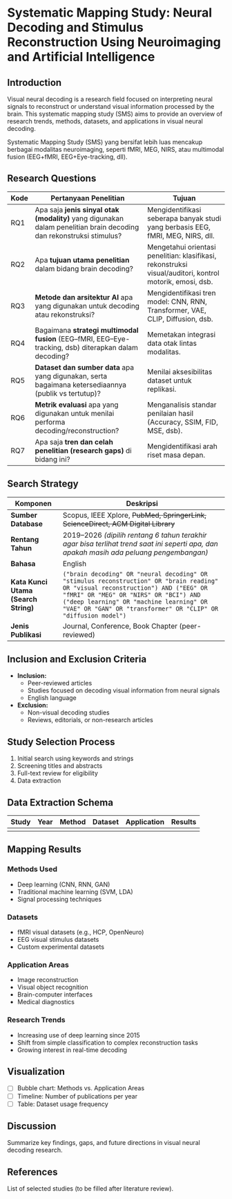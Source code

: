 # Systematic Mapping Study: Neural Decoding and Stimulus Reconstruction Using Neuroimaging and Artificial Intelligence

## Introduction

Visual neural decoding is a research field focused on interpreting neural signals to reconstruct or understand visual information processed by the brain. This systematic mapping study (SMS) aims to provide an overview of research trends, methods, datasets, and applications in visual neural decoding.

Systematic Mapping Study (SMS) yang bersifat lebih luas mencakup berbagai modalitas neuroimaging, seperti fMRI, MEG, NIRS, atau multimodal fusion (EEG+fMRI, EEG+Eye-tracking, dll).

## Research Questions

| Kode | Pertanyaan Penelitian | Tujuan |
| --- | --- | --- |
| RQ1  | Apa saja **jenis sinyal otak (modality)** yang digunakan dalam penelitian brain decoding dan rekonstruksi stimulus? | Mengidentifikasi seberapa banyak studi yang berbasis EEG, fMRI, MEG, NIRS, dll.                          |
| RQ2  | Apa **tujuan utama penelitian** dalam bidang brain decoding?                                                        | Mengetahui orientasi penelitian: klasifikasi, rekonstruksi visual/auditori, kontrol motorik, emosi, dsb. |
| RQ3  | **Metode dan arsitektur AI** apa yang digunakan untuk decoding atau rekonstruksi?                                   | Mengidentifikasi tren model: CNN, RNN, Transformer, VAE, CLIP, Diffusion, dsb.                           |
| RQ4  | Bagaimana **strategi multimodal fusion** (EEG–fMRI, EEG–Eye-tracking, dsb) diterapkan dalam decoding?               | Memetakan integrasi data otak lintas modalitas.                                                          |
| RQ5  | **Dataset dan sumber data** apa yang digunakan, serta bagaimana ketersediaannya (publik vs tertutup)?               | Menilai aksesibilitas dataset untuk replikasi.                                                           |
| RQ6  | **Metrik evaluasi** apa yang digunakan untuk menilai performa decoding/reconstruction?                              | Menganalisis standar penilaian hasil (Accuracy, SSIM, FID, MSE, dsb).                                    |
| RQ7  | Apa saja **tren dan celah penelitian (research gaps)** di bidang ini?                                               | Mengidentifikasi arah riset masa depan.                                                                  |


## Search Strategy

| Komponen | Deskripsi |
| --- | --- |
| **Sumber Database** | Scopus, IEEE Xplore, ~~PubMed, SpringerLink, ScienceDirect, ACM Digital Library~~ |
| **Rentang Tahun** | 2019–2026 *(dipilih rentang 6 tahun terakhir agar bisa terlihat trend saat ini seperti apa, dan apakah masih ada peluang pengembangan)* |
| **Bahasa** | English |
| **Kata Kunci Utama (Search String)** | `("brain decoding" OR "neural decoding" OR "stimulus reconstruction" OR "brain reading" OR "visual reconstruction") AND ("EEG" OR "fMRI" OR "MEG" OR "NIRS" OR "BCI") AND ("deep learning" OR "machine learning" OR "VAE" OR "GAN" OR "transformer" OR "CLIP" OR "diffusion model")` |
| **Jenis Publikasi** | Journal, Conference, Book Chapter (peer-reviewed) |

## Inclusion and Exclusion Criteria
- **Inclusion:**
  - Peer-reviewed articles
  - Studies focused on decoding visual information from neural signals
  - English language
- **Exclusion:**
  - Non-visual decoding studies
  - Reviews, editorials, or non-research articles

## Study Selection Process
1. Initial search using keywords and strings
2. Screening titles and abstracts
3. Full-text review for eligibility
4. Data extraction

## Data Extraction Schema
| Study | Year | Method | Dataset | Application | Results |
|-------|------|--------|---------|-------------|---------|
|       |      |        |         |             |         |

## Mapping Results
### Methods Used
- Deep learning (CNN, RNN, GAN)
- Traditional machine learning (SVM, LDA)
- Signal processing techniques

### Datasets
- fMRI visual datasets (e.g., HCP, OpenNeuro)
- EEG visual stimulus datasets
- Custom experimental datasets

### Application Areas
- Image reconstruction
- Visual object recognition
- Brain-computer interfaces
- Medical diagnostics

### Research Trends
- Increasing use of deep learning since 2015
- Shift from simple classification to complex reconstruction tasks
- Growing interest in real-time decoding

## Visualization
- [ ] Bubble chart: Methods vs. Application Areas
- [ ] Timeline: Number of publications per year
- [ ] Table: Dataset usage frequency

## Discussion
Summarize key findings, gaps, and future directions in visual neural decoding research.

## References
List of selected studies (to be filled after literature review).
